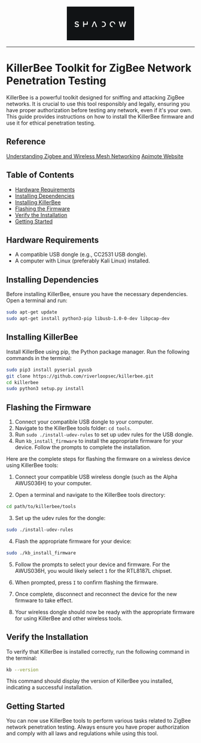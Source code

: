 <p align="center">
  <img  width="180" src="ghost.png" />
</p>

---

# KillerBee Toolkit for ZigBee Network Penetration Testing

KillerBee is a powerful toolkit designed for sniffing and attacking ZigBee networks. It is crucial to use this tool responsibly and legally, ensuring you have proper authorization before testing any network, even if it's your own. This guide provides instructions on how to install the KillerBee firmware and use it for ethical penetration testing.

## Reference 
[Understanding Zigbee and Wireless Mesh Networking](https://www.blackhillsinfosec.com/understanding-zigbee-and-wireless-mesh-networking/)
[Apimote Website](http://apimote.com/)


## Table of Contents

- [Hardware Requirements](#hardware-requirements)
- [Installing Dependencies](#installing-dependencies)
- [Installing KillerBee](#installing-killerbee)
- [Flashing the Firmware](#flashing-the-firmware)
- [Verify the Installation](#verify-the-installation)
- [Getting Started](#getting-started)

## Hardware Requirements

- A compatible USB dongle (e.g., CC2531 USB dongle).
- A computer with Linux (preferably Kali Linux) installed.

## Installing Dependencies

Before installing KillerBee, ensure you have the necessary dependencies. Open a terminal and run:

```bash
sudo apt-get update
sudo apt-get install python3-pip libusb-1.0-0-dev libpcap-dev
```

## Installing KillerBee

Install KillerBee using pip, the Python package manager. Run the following commands in the terminal:

```bash
sudo pip3 install pyserial pyusb
git clone https://github.com/riverloopsec/killerbee.git
cd killerbee
sudo python3 setup.py install
```

## Flashing the Firmware

1. Connect your compatible USB dongle to your computer.
2. Navigate to the KillerBee tools folder: `cd tools`.
3. Run `sudo ./install-udev-rules` to set up udev rules for the USB dongle.
4. Run `kb_install_firmware` to install the appropriate firmware for your device. Follow the prompts to complete the installation.

Here are the complete steps for flashing the firmware on a wireless device using KillerBee tools:

1. Connect your compatible USB wireless dongle (such as the Alpha AWUS036H) to your computer.

2. Open a terminal and navigate to the KillerBee tools directory:

```bash
cd path/to/killerbee/tools
```

3. Set up the udev rules for the dongle:

```bash 
sudo ./install-udev-rules
```

4. Flash the appropriate firmware for your device:

```bash
sudo ./kb_install_firmware
```

5. Follow the prompts to select your device and firmware. For the AWUS036H, you would likely select `1` for the RTL8187L chipset.

6. When prompted, press `I` to confirm flashing the firmware. 

7. Once complete, disconnect and reconnect the device for the new firmware to take effect.

8. Your wireless dongle should now be ready with the appropriate firmware for using KillerBee and other wireless tools.

## Verify the Installation

To verify that KillerBee is installed correctly, run the following command in the terminal:

```bash
kb --version
```

This command should display the version of KillerBee you installed, indicating a successful installation.

## Getting Started

You can now use KillerBee tools to perform various tasks related to ZigBee network penetration testing. Always ensure you have proper authorization and comply with all laws and regulations while using this tool.


